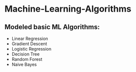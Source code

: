 # Machine-Learning-Algorithms

## Modeled basic ML Algorithms:
- Linear Regression
- Gradient Descent
- Logistic Regression
- Decision Tree
- Random Forest
- Naive Bayes

